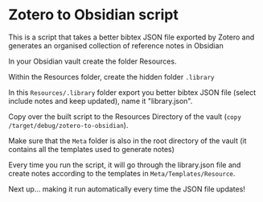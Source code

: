 # Zotero to Obsidian script
This is a script that takes a better bibtex JSON file exported by Zotero and generates an organised collection of reference notes in Obsidian

In your Obsidian vault create the folder Resources.

Within the Resources folder, create the hidden folder `.library`

In this `Resources/.library` folder export you better bibtex JSON file (select include notes and keep updated), name it "library.json".

Copy over the built script to the Resources Directory of the vault (`copy /target/debug/zotero-to-obsidian`).

Make sure that the `Meta` folder is also in the root directory of the vault (it contains all the templates used to generate notes)

Every time you run the script, it will go through the library.json file and create notes according to the templates in `Meta/Templates/Resource`.

Next up... making it run automatically every time the JSON file updates!